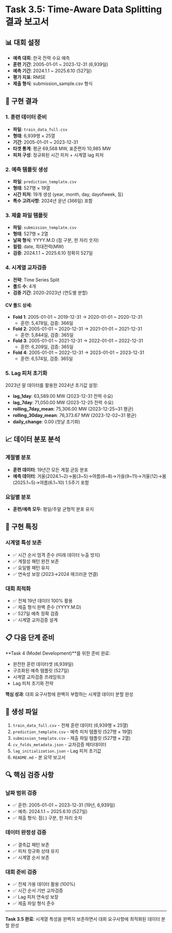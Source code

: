 # Task 3.5: Time-Aware Data Splitting 결과 보고서

## 📊 대회 설정
- **예측 대회**: 한국 전력 수요 예측
- **훈련 기간**: 2005-01-01 ~ 2023-12-31 (6,939일)
- **예측 기간**: 2024.1.1 ~ 2025.6.10 (527일)
- **평가 지표**: RMSE
- **제출 형식**: submission_sample.csv 형식

## 🎯 구현 결과

### 1. 훈련 데이터 준비
- **파일**: `train_data_full.csv`
- **형태**: 6,939행 × 25열
- **기간**: 2005-01-01 ~ 2023-12-31
- **타겟 통계**: 평균 69,568 MW, 표준편차 10,985 MW
- **피처 구성**: 정규화된 시간 피처 + 시계열 lag 피처

### 2. 예측 템플릿 생성
- **파일**: `prediction_template.csv`
- **형태**: 527행 × 19열
- **시간 피처**: 19개 생성 (year, month, day, dayofweek, 등)
- **특수 고려사항**: 2024년 윤년 (366일) 포함

### 3. 제출 파일 템플릿
- **파일**: `submission_template.csv`
- **형태**: 527행 × 2열
- **날짜 형식**: YYYY.M.D (점 구분, 한 자리 숫자)
- **컬럼**: date, 최대전력(MW)
- **검증**: 2024.1.1 ~ 2025.6.10 정확히 527일

### 4. 시계열 교차검증
- **전략**: Time Series Split
- **폴드 수**: 4개
- **검증 기간**: 2020-2023년 (연도별 분할)

#### CV 폴드 상세:
- **Fold 1**: 2005-01-01 ~ 2019-12-31 → 2020-01-01 ~ 2020-12-31
  - 훈련: 5,478일, 검증: 366일
- **Fold 2**: 2005-01-01 ~ 2020-12-31 → 2021-01-01 ~ 2021-12-31
  - 훈련: 5,844일, 검증: 365일
- **Fold 3**: 2005-01-01 ~ 2021-12-31 → 2022-01-01 ~ 2022-12-31
  - 훈련: 6,209일, 검증: 365일
- **Fold 4**: 2005-01-01 ~ 2022-12-31 → 2023-01-01 ~ 2023-12-31
  - 훈련: 6,574일, 검증: 365일

### 5. Lag 피처 초기화
2023년 말 데이터를 활용한 2024년 초기값 설정:
- **lag_1day**: 63,589.00 MW (2023-12-31 전력 수요)
- **lag_7day**: 71,050.00 MW (2023-12-25 전력 수요)  
- **rolling_7day_mean**: 75,306.00 MW (2023-12-25~31 평균)
- **rolling_30day_mean**: 76,373.67 MW (2023-12-02~31 평균)
- **daily_change**: 0.00 (첫날 초기화)

## 📈 데이터 분포 분석

### 계절별 분포
- **훈련 데이터**: 19년간 모든 계절 균등 분포
- **예측 데이터**: 겨울(2024.1~2)→봄(3~5)→여름(6~8)→가을(9~11)→겨울(12)→봄(2025.1~5)→여름(6.1~10) 1.5주기 포함

### 요일별 분포  
- **훈련/예측 모두**: 평일/주말 균형적 분포 유지

## 🔧 구현 특징

### 시계열 특성 보존
- ✅ 시간 순서 엄격 준수 (미래 데이터 누출 방지)
- ✅ 계절성 패턴 완전 보존
- ✅ 요일별 패턴 유지
- ✅ 연속성 보장 (2023→2024 매끄러운 연결)

### 대회 최적화
- ✅ 전체 19년 데이터 100% 활용
- ✅ 제출 형식 완벽 준수 (YYYY.M.D)
- ✅ 527일 예측 정확 검증
- ✅ 시계열 교차검증 설계

## 📋 다음 단계 준비

**Task 4 (Model Development)**를 위한 준비 완료:
- 완전한 훈련 데이터셋 (6,939일)
- 구조화된 예측 템플릿 (527일)
- 시계열 교차검증 프레임워크
- Lag 피처 초기화 전략

**핵심 성과**: 대회 요구사항에 완벽히 부합하는 시계열 데이터 분할 완성

## 📁 생성 파일
1. `train_data_full.csv` - 전체 훈련 데이터 (6,939행 × 25열)
2. `prediction_template.csv` - 예측 피처 템플릿 (527행 × 19열)
3. `submission_template.csv` - 제출 파일 템플릿 (527행 × 2열)
4. `cv_folds_metadata.json` - 교차검증 메타데이터
5. `lag_initialization.json` - Lag 피처 초기값
6. `README.md` - 본 요약 보고서

## 🔍 핵심 검증 사항

### 날짜 범위 검증
- ✅ 훈련: 2005-01-01 ~ 2023-12-31 (19년, 6,939일)
- ✅ 예측: 2024.1.1 ~ 2025.6.10 (527일)
- ✅ 제출 형식: 점(.) 구분, 한 자리 숫자

### 데이터 완정성 검증
- ✅ 결측값 패턴 보존
- ✅ 피처 정규화 상태 유지
- ✅ 시계열 순서 보존

### 대회 준비 검증
- ✅ 전체 가용 데이터 활용 (100%)
- ✅ 시간 순서 기반 교차검증
- ✅ Lag 피처 연속성 보장
- ✅ 제출 파일 형식 준수

---

**Task 3.5 완료**: 시계열 특성을 완벽히 보존하면서 대회 요구사항에 최적화된 데이터 분할 완성 